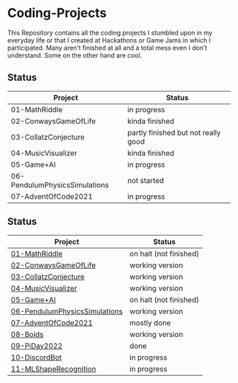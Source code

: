 # Coding-Projects
This Repository contains all the coding projects I stumbled upon in my everyday life or that I created at Hackathons or Game Jams in which I participated.
Many aren't finished at all and a total mess even I don't understand. Some on the other hand are cool.

## Status
| Project                       | Status                              |
| ----------------------------- | ----------------------------------- |
| 01-MathRiddle                 | in progress                         |
| 02-ConwaysGameOfLife          | kinda finished                      |
| 03-CollatzConjecture          | partly finished but not really good |
| 04-MusicVisualizer            | kinda finished                      |
| 05-Game+AI                    | in progress                         |
| 06-PendulumPhysicsSimulations | not started                         |
| 07-AdventOfCode2021           | in progress                         |

## Status
| Project                                                         | Status                 |
| --------------------------------------------------------------- | ---------------------- |
| [01-MathRiddle](01-MathRiddle/)                                 | on halt (not finished) |
| [02-ConwaysGameOfLife](02-ConwaysGameOfLife/)                   | working version        |
| [03-CollatzConjecture](03-CollatzConjecture/)                   | working version        |
| [04-MusicVisualizer](04-MusicVisualizer/)                       | working version        |
| [05-Game+AI](05-Game+AI/)                                       | on halt (not finished) |
| [06-PendulumPhysicsSimulations](06-PendulumPhysicsSimulations/) | working version        |
| [07-AdventOfCode2021](07-AdventOfCode2021/)                     | mostly done            |
| [08-Boids](08-Boids/)                                           | working version        |
| [09-PiDay2022](09-PiDay2022/)                                  | done                   |
| [10-DiscordBot](10-DiscordBot/)                                 | in progress            |
| [11-MLShapeRecognition](11-MLShapeRecognition/)                 | in progress            |
